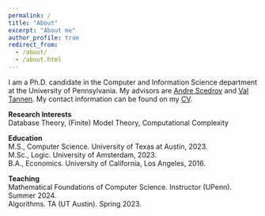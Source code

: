 ```yaml
---
permalink: /
title: "About"
excerpt: "About me"
author_profile: true
redirect_from: 
  - /about/
  - /about.html
---
```


I am a Ph.D. candidate in the Computer and Information Science department at the University of Pennsylvania. My advisors are <a href="https://www.cis.upenn.edu/~scedrov/">Andre Scedrov</a> and <a href="https://www.cis.upenn.edu/~val/home.html">Val Tannen</a>. My contact information can be found on my <a href="https://jessecomer.github.io/files/CV.pdf">CV</a>.

<p> <strong> Research Interests </strong> <br>
Database Theory, (Finite) Model Theory, Computational Complexity

<p> <strong> Education </strong> <br>
M.S., Computer Science. University of Texas at Austin, 2023. <br>
M.Sc., Logic. University of Amsterdam, 2023. <br>
B.A., Economics. University of California, Los Angeles, 2016. </p>

<p> <strong> Teaching </strong> <br>
Mathematical Foundations of Computer Science. Instructor (UPenn). Summer 2024. <br>
Algorithms. TA (UT Austin). Spring 2023. </p>
